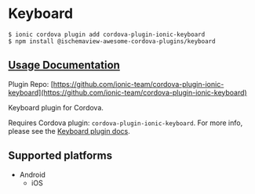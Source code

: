 # Keyboard

```
$ ionic cordova plugin add cordova-plugin-ionic-keyboard
$ npm install @ischemaview-awesome-cordova-plugins/keyboard
```

## [Usage Documentation](https://danielsogl.gitbook.io/awesome-cordova-plugins/plugins/keyboard/)

Plugin Repo: [https://github.com/ionic-team/cordova-plugin-ionic-keyboard](https://github.com/ionic-team/cordova-plugin-ionic-keyboard)

Keyboard plugin for Cordova.

Requires Cordova plugin: `cordova-plugin-ionic-keyboard`. For more info, please see the [Keyboard plugin docs](https://github.com/ionic-team/cordova-plugin-ionic-keyboard).

## Supported platforms

- Android
  - iOS
  


